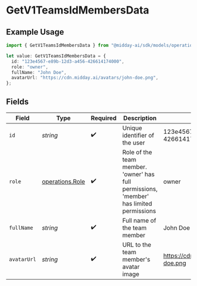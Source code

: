 # GetV1TeamsIdMembersData

## Example Usage

```typescript
import { GetV1TeamsIdMembersData } from "@midday-ai/sdk/models/operations";

let value: GetV1TeamsIdMembersData = {
  id: "123e4567-e89b-12d3-a456-426614174000",
  role: "owner",
  fullName: "John Doe",
  avatarUrl: "https://cdn.midday.ai/avatars/john-doe.png",
};
```

## Fields

| Field                                                                                   | Type                                                                                    | Required                                                                                | Description                                                                             | Example                                                                                 |
| --------------------------------------------------------------------------------------- | --------------------------------------------------------------------------------------- | --------------------------------------------------------------------------------------- | --------------------------------------------------------------------------------------- | --------------------------------------------------------------------------------------- |
| `id`                                                                                    | *string*                                                                                | :heavy_check_mark:                                                                      | Unique identifier of the user                                                           | 123e4567-e89b-12d3-a456-426614174000                                                    |
| `role`                                                                                  | [operations.Role](../../models/operations/role.md)                                      | :heavy_check_mark:                                                                      | Role of the team member. 'owner' has full permissions, 'member' has limited permissions | owner                                                                                   |
| `fullName`                                                                              | *string*                                                                                | :heavy_check_mark:                                                                      | Full name of the team member                                                            | John Doe                                                                                |
| `avatarUrl`                                                                             | *string*                                                                                | :heavy_check_mark:                                                                      | URL to the team member's avatar image                                                   | https://cdn.midday.ai/avatars/john-doe.png                                              |